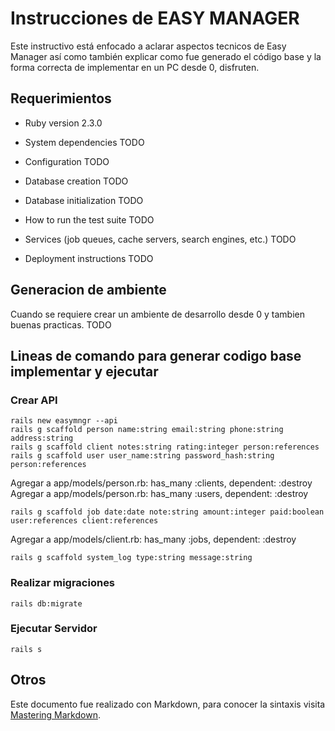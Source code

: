 # Instrucciones de EASY MANAGER

Este instructivo está enfocado a aclarar aspectos tecnicos de Easy Manager así como también explicar como fue generado el código base y la forma correcta de implementar en un PC desde 0, disfruten.

## Requerimientos
* Ruby version 2.3.0

* System dependencies TODO

* Configuration TODO

* Database creation TODO

* Database initialization TODO

* How to run the test suite TODO

* Services (job queues, cache servers, search engines, etc.) TODO

* Deployment instructions TODO

## Generacion de ambiente
Cuando se requiere crear un ambiente de desarrollo desde 0 y tambien buenas practicas.
TODO

## Lineas de comando para generar codigo base implementar y ejecutar

### Crear API
```
rails new easymngr --api
rails g scaffold person name:string email:string phone:string address:string
rails g scaffold client notes:string rating:integer person:references
rails g scaffold user user_name:string password_hash:string person:references
```
Agregar a app/models/person.rb:   has_many :clients, dependent: :destroy
Agregar a app/models/person.rb:   has_many :users, dependent: :destroy
```
rails g scaffold job date:date note:string amount:integer paid:boolean user:references client:references
```
Agregar a app/models/client.rb:   has_many :jobs, dependent: :destroy
```
rails g scaffold system_log type:string message:string
```
### Realizar migraciones
```
rails db:migrate
```
### Ejecutar Servidor
```
rails s
```
## Otros

Este documento fue realizado con Markdown, para conocer la sintaxis visita [Mastering Markdown]( https://guides.github.com/features/mastering-markdown/).
